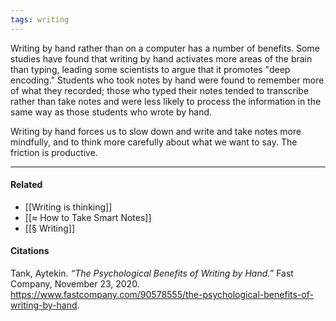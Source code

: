 ```yaml
---
tags: writing
---
```


Writing by hand rather than on a computer has a number of benefits. Some studies
have found that writing by hand activates more areas of the brain than typing,
leading some scientists to argue that it promotes "deep encoding." Students who
took notes by hand were found to remember more of what they recorded; those who
typed their notes tended to transcribe rather than take notes and were less
likely to process the information in the same way as those students who wrote by
hand.

Writing by hand forces us to slow down and write and take notes more mindfully,
and to think more carefully about what we want to say. The friction is
productive.

---

#### Related

- [[Writing is thinking]]
- [[≈ How to Take Smart Notes]]
- [[§ Writing]]

#### Citations

Tank, Aytekin. _“The Psychological Benefits of Writing by Hand.”_ Fast Company,
November 23, 2020.
https://www.fastcompany.com/90578555/the-psychological-benefits-of-writing-by-hand.
